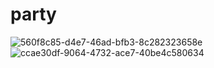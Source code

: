 # party
![560f8c85-d4e7-46ad-bfb3-8c282323658e](https://user-images.githubusercontent.com/115917238/209613659-b82fca49-42dc-4c8d-924b-4dde267de2b6.jpg)
![ccae30df-9064-4732-ace7-40be4c580634](https://user-images.githubusercontent.com/115917238/209613684-1c17ee04-6712-4734-b161-d2e19c63e223.jpg)
